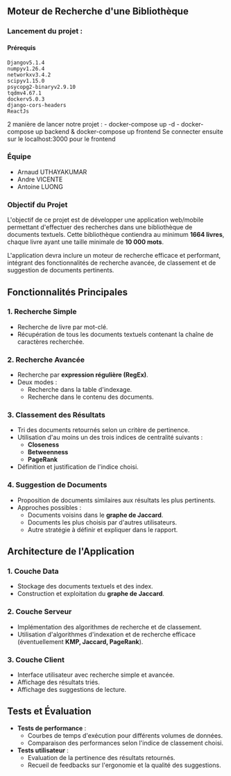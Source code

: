 ## Moteur de Recherche d'une Bibliothèque

### Lancement du projet : 
  #### Prérequis
    Djangov5.1.4
    numpyv1.26.4
    networkxv3.4.2
    scipyv1.15.0
    psycopg2-binaryv2.9.10
    tqdmv4.67.1
    dockerv5.0.3
    django-cors-headers
    ReactJs

  2 manière de lancer notre projet : 
    - docker-compose up -d
    - docker-compose up backend & docker-compose up frontend
  Se connecter ensuite sur le localhost:3000 pour le frontend 

### Équipe
- Arnaud UTHAYAKUMAR
- Andre VICENTE
- Antoine LUONG

### Objectif du Projet
L'objectif de ce projet est de développer une application web/mobile permettant d'effectuer des recherches dans une bibliothèque de documents textuels. Cette bibliothèque contiendra au minimum **1664 livres**, chaque livre ayant une taille minimale de **10 000 mots**.

L'application devra inclure un moteur de recherche efficace et performant, intégrant des fonctionnalités de recherche avancée, de classement et de suggestion de documents pertinents.

## Fonctionnalités Principales

### 1. Recherche Simple
- Recherche de livre par mot-clé.
- Récupération de tous les documents textuels contenant la chaîne de caractères recherchée.

### 2. Recherche Avancée
- Recherche par **expression régulière (RegEx)**.
- Deux modes :
  - Recherche dans la table d'indexage.
  - Recherche dans le contenu des documents.

### 3. Classement des Résultats
- Tri des documents retournés selon un critère de pertinence.
- Utilisation d'au moins un des trois indices de centralité suivants :
  - **Closeness**
  - **Betweenness**
  - **PageRank**
- Définition et justification de l'indice choisi.

### 4. Suggestion de Documents
- Proposition de documents similaires aux résultats les plus pertinents.
- Approches possibles :
  - Documents voisins dans le **graphe de Jaccard**.
  - Documents les plus choisis par d'autres utilisateurs.
  - Autre stratégie à définir et expliquer dans le rapport.

## Architecture de l'Application
### 1. Couche Data
- Stockage des documents textuels et des index.
- Construction et exploitation du **graphe de Jaccard**.

### 2. Couche Serveur
- Implémentation des algorithmes de recherche et de classement.
- Utilisation d'algorithmes d'indexation et de recherche efficace (éventuellement **KMP, Jaccard, PageRank**).

### 3. Couche Client
- Interface utilisateur avec recherche simple et avancée.
- Affichage des résultats triés.
- Affichage des suggestions de lecture.

## Tests et Évaluation
- **Tests de performance** :
  - Courbes de temps d'exécution pour différents volumes de données.
  - Comparaison des performances selon l'indice de classement choisi.
- **Tests utilisateur** :
  - Evaluation de la pertinence des résultats retournés.
  - Recueil de feedbacks sur l'ergonomie et la qualité des suggestions.
